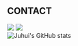 ## CONTACT
<a href="https://blog.naver.com/eggzuxi99" target="_blank"><img src="https://img.shields.io/badge/BLOG-03C75A?style=for-the-badge&logo=naver&logoColor=ffffff"/></a>
<img src="https://img.shields.io/badge/EMAIL-EA4335?style=for-the-badge&logo=gmail&logoColor=ffffff"/>
<br />
![Juhui's GitHub stats](https://github-readme-stats.vercel.app/api?username=eggzuxi&show_icons=true&theme=vue)

<!--
**eggzuxi/eggzuxi** is a ✨ _special_ ✨ repository because its `README.md` (this file) appears on your GitHub profile.

Here are some ideas to get you started:

- 🔭 I’m currently working on ...
- 🌱 I’m currently learning ...
- 👯 I’m looking to collaborate on ...
- 🤔 I’m looking for help with ...
- 💬 Ask me about ...
- 📫 How to reach me: ...
- 😄 Pronouns: ...
- ⚡ Fun fact: ...
-->
